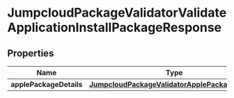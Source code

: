 

# JumpcloudPackageValidatorValidateApplicationInstallPackageResponse


## Properties

| Name | Type | Description | Notes |
|------------ | ------------- | ------------- | -------------|
|**applePackageDetails** | [**JumpcloudPackageValidatorApplePackageDetails**](JumpcloudPackageValidatorApplePackageDetails.md) |  |  [optional] |



